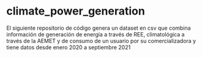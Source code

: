 # climate_power_generation
El siguiente repositorio de código genera un dataset en csv que combina información de generación de energía a través de REE, climatológica a través de la AEMET y de consumo de un usuario por su comercializadora y tiene datos desde enero 2020 a septiembre 2021
